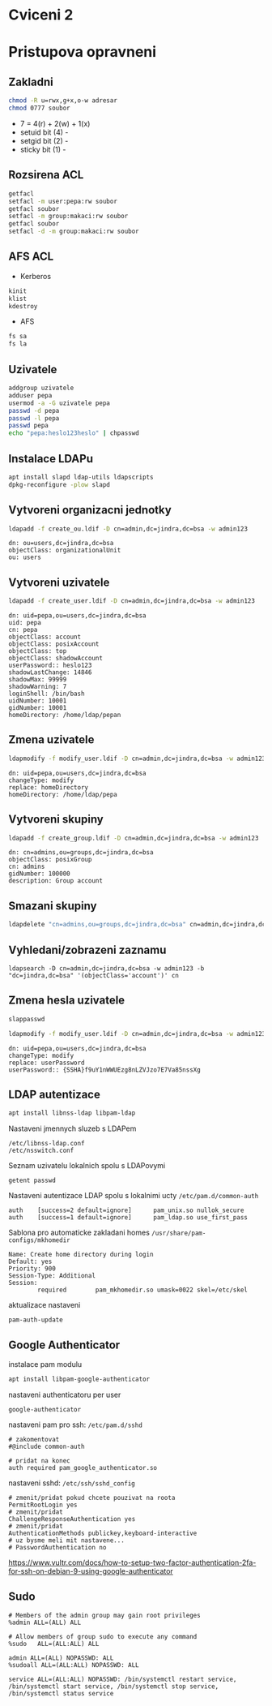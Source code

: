 # Cviceni 2

# Pristupova opravneni

## Zakladni

```bash
chmod -R u=rwx,g+x,o-w adresar
chmod 0777 soubor
```

* 7 = 4(r) + 2(w) + 1(x)
* setuid bit (4) - 
* setgid bit (2) -
* sticky bit (1) -

## Rozsirena ACL

```bash
getfacl
setfacl -m user:pepa:rw soubor
getfacl soubor
setfacl -m group:makaci:rw soubor
getfacl soubor
setfacl -d -m group:makaci:rw soubor
```

## AFS ACL

* Kerberos

```bash
kinit
klist
kdestroy
```

* AFS

```bash
fs sa
fs la
````

## Uzivatele

```bash
addgroup uzivatele
adduser pepa
usermod -a -G uzivatele pepa
passwd -d pepa
passwd -l pepa
passwd pepa
echo "pepa:heslo123heslo" | chpasswd
```

## Instalace LDAPu

```bash
apt install slapd ldap-utils ldapscripts
dpkg-reconfigure -plow slapd
```

## Vytvoreni organizacni jednotky
 
```bash
ldapadd -f create_ou.ldif -D cn=admin,dc=jindra,dc=bsa -w admin123
```

```ldif
dn: ou=users,dc=jindra,dc=bsa
objectClass: organizationalUnit
ou: users
``` 

## Vytvoreni uzivatele

```bash
ldapadd -f create_user.ldif -D cn=admin,dc=jindra,dc=bsa -w admin123
```

```ldif
dn: uid=pepa,ou=users,dc=jindra,dc=bsa
uid: pepa
cn: pepa
objectClass: account
objectClass: posixAccount
objectClass: top
objectClass: shadowAccount
userPassword:: heslo123
shadowLastChange: 14846
shadowMax: 99999
shadowWarning: 7
loginShell: /bin/bash
uidNumber: 10001
gidNumber: 10001
homeDirectory: /home/ldap/pepan
```

## Zmena uzivatele

```bash
ldapmodify -f modify_user.ldif -D cn=admin,dc=jindra,dc=bsa -w admin123
```

```ldif
dn: uid=pepa,ou=users,dc=jindra,dc=bsa
changeType: modify
replace: homeDirectory
homeDirectory: /home/ldap/pepa
```

## Vytvoreni skupiny

```bash
ldapadd -f create_group.ldif -D cn=admin,dc=jindra,dc=bsa -w admin123
```

```ldif
dn: cn=admins,ou=groups,dc=jindra,dc=bsa
objectClass: posixGroup
cn: admins
gidNumber: 100000
description: Group account
```

## Smazani skupiny

```bash
ldapdelete "cn=admins,ou=groups,dc=jindra,dc=bsa" cn=admin,dc=jindra,dc=bsa -w admin123
```

## Vyhledani/zobrazeni zaznamu

```ldif
ldapsearch -D cn=admin,dc=jindra,dc=bsa -w admin123 -b "dc=jindra,dc=bsa" '(objectClass='account')' cn
```

## Zmena hesla uzivatele

```bash
slappasswd
```

```bash
ldapmodify -f modify_user.ldif -D cn=admin,dc=jindra,dc=bsa -w admin123
```

```ldif
dn: uid=pepa,ou=users,dc=jindra,dc=bsa
changeType: modify
replace: userPassword
userPassword:: {SSHA}f9uY1nWWUEzg8nLZVJzo7E7Va85nssXg
```
 
## LDAP autentizace
 
```bash
apt install libnss-ldap libpam-ldap
```

Nastaveni jmennych sluzeb s LDAPem

```
/etc/libnss-ldap.conf
/etc/nsswitch.conf
```

Seznam uzivatelu lokalnich spolu s LDAPovymi

```
getent passwd
```

Nastaveni autentizace LDAP spolu s lokalnimi ucty `/etc/pam.d/common-auth`

```
auth    [success=2 default=ignore]      pam_unix.so nullok_secure
auth    [success=1 default=ignore]      pam_ldap.so use_first_pass
```

Sablona pro automaticke zakladani homes `/usr/share/pam-configs/mkhomedir`

```
Name: Create home directory during login
Default: yes
Priority: 900
Session-Type: Additional
Session:
        required        pam_mkhomedir.so umask=0022 skel=/etc/skel
```

aktualizace nastaveni

```
pam-auth-update
```

## Google Authenticator

instalace pam modulu

```bash
apt install libpam-google-authenticator
```

nastaveni authenticatoru per user

```
google-authenticator
```

nastaveni pam pro ssh: `/etc/pam.d/sshd`

```
# zakomentovat
#@include common-auth

# pridat na konec
auth required pam_google_authenticator.so
```

nastaveni sshd: `/etc/ssh/sshd_config`

```
# zmenit/pridat pokud chcete pouzivat na roota
PermitRootLogin yes
# zmenit/pridat
ChallengeResponseAuthentication yes
# zmenit/pridat
AuthenticationMethods publickey,keyboard-interactive
# uz bysme meli mit nastavene...
# PasswordAuthentication no
```

https://www.vultr.com/docs/how-to-setup-two-factor-authentication-2fa-for-ssh-on-debian-9-using-google-authenticator

## Sudo

```
# Members of the admin group may gain root privileges
%admin ALL=(ALL) ALL

# Allow members of group sudo to execute any command
%sudo	ALL=(ALL:ALL) ALL

admin ALL=(ALL) NOPASSWD: ALL
%sudoall ALL=(ALL:ALL) NOPASSWD: ALL

service ALL=(ALL:ALL) NOPASSWD: /bin/systemctl restart service, /bin/systemctl start service, /bin/systemctl stop service, /bin/systemctl status service
```
